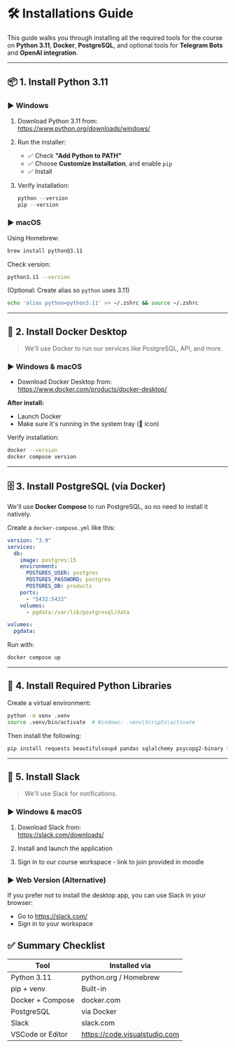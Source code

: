 # 🛠️ Installations Guide

This guide walks you through installing all the required tools for the course on **Python 3.11**, **Docker**, **PostgreSQL**, and optional tools for **Telegram Bots** and **OpenAI integration**.

---

## 📦 1. Install Python 3.11

### ▶ Windows

1. Download Python 3.11 from:  
   https://www.python.org/downloads/windows/
2. Run the installer:

   - ✅ Check **"Add Python to PATH"**
   - ✅ Choose **Customize Installation**, and enable `pip`
   - ✅ Install

3. Verify installation:
   ```powershell
   python --version
   pip --version
   ```

### ▶ macOS

Using Homebrew:

```bash
brew install python@3.11
```

Check version:

```bash
python3.11 --version
```

(Optional: Create alias so `python` uses 3.11)

```bash
echo 'alias python=python3.11' >> ~/.zshrc && source ~/.zshrc
```

---

## 🐳 2. Install Docker Desktop

> We'll use Docker to run our services like PostgreSQL, API, and more.

### ▶ Windows & macOS

- Download Docker Desktop from:  
  https://www.docker.com/products/docker-desktop/

**After install:**

- Launch Docker
- Make sure it's running in the system tray (🐳 icon)

Verify installation:

```bash
docker --version
docker compose version
```

---

## 🗄 3. Install PostgreSQL (via Docker)

We'll use **Docker Compose** to run PostgreSQL, so no need to install it natively.

Create a `docker-compose.yml` like this:

```yaml
version: "3.9"
services:
  db:
    image: postgres:15
    environment:
      POSTGRES_USER: postgres
      POSTGRES_PASSWORD: postgres
      POSTGRES_DB: products
    ports:
      - "5432:5432"
    volumes:
      - pgdata:/var/lib/postgresql/data

volumes:
  pgdata:
```

Run with:

```bash
docker compose up
```

---

## 🧪 4. Install Required Python Libraries

Create a virtual environment:

```bash
python -m venv .venv
source .venv/bin/activate  # Windows: .venv\Scripts\activate
```

Then install the following:

```bash
pip install requests beautifulsoup4 pandas sqlalchemy psycopg2-binary fastapi uvicorn python-telegram-bot openai
```

---

## 💬 5. Install Slack

> We'll use Slack for notifications.

### ▶ Windows & macOS

1. Download Slack from:  
   https://slack.com/downloads/

2. Install and launch the application

3. Sign in to our course workspace - link to join provided in moodle


### ▶ Web Version (Alternative)

If you prefer not to install the desktop app, you can use Slack in your browser:
- Go to https://slack.com/
- Sign in to your workspace


## ✅ Summary Checklist

| Tool             | Installed via                 |
| ---------------- | ----------------------------- |
| Python 3.11      | python.org / Homebrew         |
| pip + venv       | Built-in                      |
| Docker + Compose | docker.com                    |
| PostgreSQL       | via Docker                    |
| Slack            | slack.com                     |
| VSCode or Editor | https://code.visualstudio.com |
